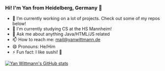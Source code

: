 ### Hi! I'm Yan from Heidelberg, Germany 👋


- 🔭 I’m currently working on a lot of projects. Check out some of my repos below!
- 🌱 I'm currently studying CS at the HS Mannheim!
- 💬 Ask me about anything Java/HTML/JS related
- 📫 How to reach me: mail@yanwittmann.de
- 😄 Pronouns: He/Him
- ⚡ Fun fact: I like sushi! 🍣

[![Yan Wittmann's GitHub stats](https://github-readme-stats.vercel.app/api?username=Skyball2000&theme=tokyonight)](http://yanwittmann.de)


